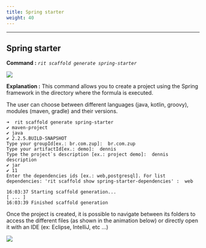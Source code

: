 ```yaml
---
title: Spring starter
weight: 40
---
```


---

## Spring starter

**Command :** _`rit scaffold generate spring-starter`_

![](https://lh3.googleusercontent.com/IeLvW38X-qEOCUtocOyHmtmCMABBXOIat9GQ6d7lH4Y7nzIcabqrIC7hTd7GfSdQe_1xijuywhgsUAvNQl8RBqsyRrVmvhTn23IlwtxUNZWgypZqtJwOFqCYYDyfBSzOOYHTbE7Q)

**Explanation :** This command allows you to create a project using the Spring framework in the directory where the formula is executed. 

The user can choose between different languages \(java, kotlin, groovy\), modules \(maven, gradle\) and their versions. 

```text
➜  rit scaffold generate spring-starter
✔ maven-project
✔ java
✔ 2.2.5.BUILD-SNAPSHOT
Type your groupId[ex.: br.com.zup]:  br.com.zup
Type your artifactId[ex.: demo]:  dennis
Type the project`s description [ex.: project demo]:  dennis description
✔ jar
✔ 11
Enter the dependencies ids [ex.: web,postgresql]. For list dependencies: 'rit scaffold show spring-starter-dependencies' :  web

16:03:37 Starting scaffold generation...
[ ... ] 
16:03:39 Finished scaffold generation
```

Once the project is created, it is possible to navigate between its folders to access the different files \(as shown in the animation below\) or directly open it with an IDE \(ex: Eclipse, IntelliJ, etc ...\)

![](https://lh5.googleusercontent.com/WZULiXqsu4Ba-GWpYilBrzNFGmDE7AfGfhi-ydhymu-hroJ8GZRcjax1qbJaA5RuwHyTb_PxW1Jx5-_1tnCLGUUo_HeT7EhsHXdGqgqyjOBYiTEuzp0h34XLoObnLwfUYnJjG6bV)

###

